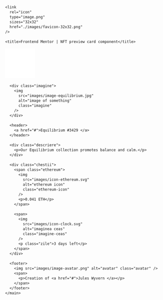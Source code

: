 <!DOCTYPE html>
<html lang="en">
  <head>
    <meta charset="UTF-8" />
    <meta name="viewport" content="width=device-width, initial-scale=1.0" />
    <!-- displays site properly based on user's device -->
    <link href="style.css" rel="stylesheet" />

    <link
      rel="icon"
      type="image.png"
      sizes="32x32"
      href="./images/favicon-32x32.png"
    />

    <title>Frontend Mentor | NFT preview card component</title>
  </head>

  <body>
    <main>
      <img src="images/icon-view.svg" alt="ceva" class="ochi" />

      <div class="imagine">
        <img
          src="images/image-equilibrium.jpg"
          alt="image of something"
          class="imagine"
        />
      </div>

      <header>
        <a href="#">Equilibrium #3429 </a>
      </header>

      <div class="descriere">
        <p>Our Equilibrium collection promotes balance and calm.</p>
      </div>

      <div class="chestii">
        <span class="ethereum">
          <img
            src="images/icon-ethereum.svg"
            alt="ethereum icon"
            class="ethereum-icon"
          />
          <p>0.041 ETH</p>
        </span>

        <span>
          <img
            src="images/icon-clock.svg"
            alt="imaginea ceas"
            class="imagine-ceas"
          />
          <p class="zile">3 days left</p>
        </span>
      </div>

      <footer>
        <img src="images/image-avatar.png" alt="avatar" class="avatar" />
        <span>
          <p>Creation of <a href="#">Jules Wyvern </a></p>
        </span>
      </footer>
    </main>
  </body>
</html>






